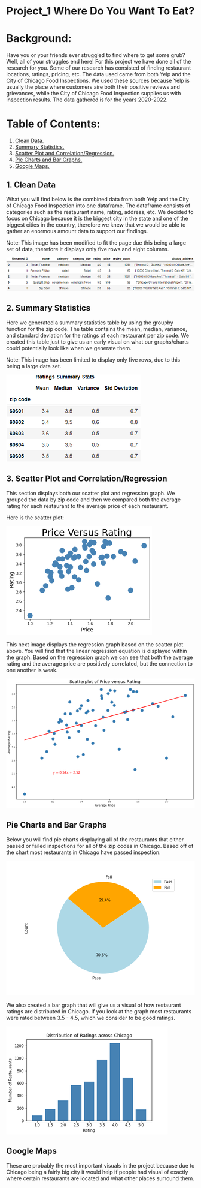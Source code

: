 # Project_1 Where Do You Want To Eat?


# Background:

Have you or your friends ever struggled to find where to get some grub? Well, all of your struggles end here! For this project we have done all of the research for you. Some of our research has consisted of finding restaurant locations, ratings, pricing, etc. The data used came from both Yelp and the City of Chicago Food Inspections. We used these sources because Yelp is usually the place where customers aire both their positive reviews and grievances, while the City of Chicago Food Inspection supplies us with inspection results. The data gathered is for the years 2020-2022.   

# Table of Contents:


1. [ Clean Data. ](#yelp)
2. [ Summary Statistics. ](#stats)
3. [ Scatter Plot and Correlation/Regression. ](#plot)
4. [ Pie Charts and Bar Graphs. ](#graphs)
5. [ Google Maps. ](#maps)

<a name="yelp"></a>
## 1. Clean Data

What you will find below is the combined data from both Yelp and the City of Chicago Food Inspection into one dataframe. The dataframe consists of categories such as the restaurant name, rating, address, etc. We decided to focus on Chicago because it is the biggest city in the state and one of the biggest cities in the country, therefore we knew that we would be able to gather an enormous amount data to support our findings. 

Note: This image has been modified to fit the page due this being a large set of data, therefore it displays only five rows and eight columns.


![Clean_Data](/images/CleanData.png)


<a name="stats"></a>
## 2. Summary Statistics

Here we generated a summary statistics table by using the groupby function for the zip code. The table contains the mean, median, variance, and standard deviation for the ratings of each restaurant per zip code. We created this table just to give us an early visual on what our graphs/charts could potentially look like when we generate them. 

Note: This image has been limited to display only five rows, due to this being a large data set.


![Summ_Stats](/images/SummStats.png)


<a name="plot"></a>
## 3. Scatter Plot and Correlation/Regression

This section displays both our scatter plot and regression graph. We grouped the data by zip code and then we compared both the average rating for each restaurant to the average price of each restaurant.

Here is the scatter plot:

![Scatter2](/images/ScatterPlot.png)











This next image displays the regression graph based on the scatter plot above. You will find that the linear regression equation is displayed within the graph. Based on the regression graph we can see that both the average rating and the average price are positively correlated, but the connection to one another is weak. 

![Regression](/images/Scatter2.png)



<a name="graphs"></a>
## Pie Charts and Bar Graphs

Below you will find pie charts displaying all of the restaurants that either passed or failed inspections for all of the zip codes in Chicago. Based off of the chart most restaurants in Chicago have passed inspection.

![Inspection_Pie](/images/pie_pass_fail.png)








We also created a bar graph that will give us a visual of how restaurant ratings are distributed in Chicago. If you look at the graph most restaurants were rated between 3.5 - 4.5, which we consider to be good ratings.


![Inspection_Pie](/images/ratings_histogram.png)





<a name="maps"></a>
## Google Maps

These are probably the most important visuals in the project because due to Chicago being a fairly big city it would help if people had visual of exactly where certain restaurants are located and what other places surround them. 












